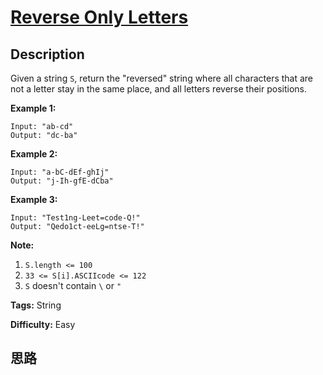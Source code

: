 # [Reverse Only Letters][title]

## Description

Given a string `S`, return the "reversed" string where all characters that are
not a letter stay in the same place, and all letters reverse their positions.



**Example 1:**
            Input: "ab-cd"    Output: "dc-ba"    

**Example 2:**
            Input: "a-bC-dEf-ghIj"    Output: "j-Ih-gfE-dCba"    

**Example 3:**
            Input: "Test1ng-Leet=code-Q!"    Output: "Qedo1ct-eeLg=ntse-T!"    



**Note:**

  1. `S.length <= 100`
  2. `33 <= S[i].ASCIIcode <= 122` 
  3. `S` doesn't contain `\` or `"`


**Tags:** String

**Difficulty:** Easy

## 思路

[title]: https://leetcode.com/problems/reverse-only-letters
